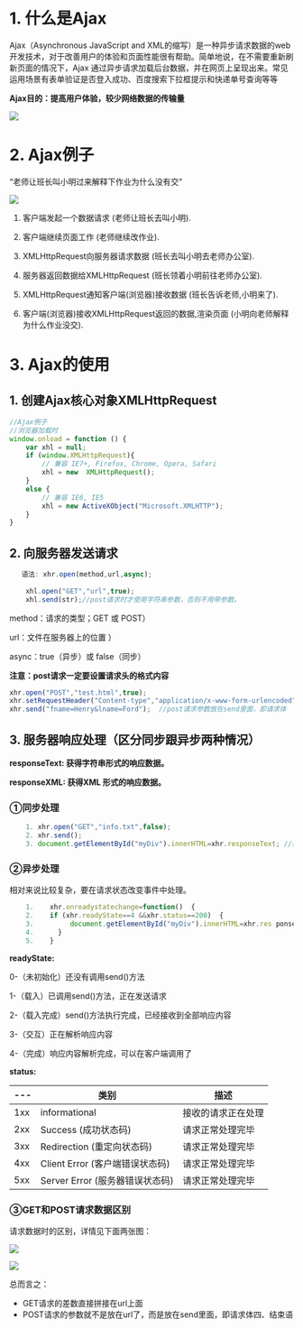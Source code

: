 # 1. 什么是Ajax

Ajax（Asynchronous JavaScript and XML的缩写）是一种异步请求数据的web开发技术，对于改善用户的体验和页面性能很有帮助。简单地说，在不需要重新刷新页面的情况下，Ajax 通过异步请求加载后台数据，并在网页上呈现出来。常见运用场景有表单验证是否登入成功、百度搜索下拉框提示和快递单号查询等等

**Ajax目的：提高用户体验，较少网络数据的传输量**

![](https://gitee.com/krislin_zhao/IMGcloud/raw/master/img/20200605115538.png)

# 2. Ajax例子

“老师让班长叫小明过来解释下作业为什么没有交”

![](https://gitee.com/krislin_zhao/IMGcloud/raw/master/img/20200521134128.png)

1. 客户端发起一个数据请求 (老师让班长去叫小明). 

2. 客户端继续页面工作 (老师继续改作业). 

3. XMLHttpRequest向服务器请求数据 (班长去叫小明去老师办公室). 

4. 服务器返回数据给XMLHttpRequest (班长领着小明前往老师办公室). 

5. XMLHttpRequest通知客户端(浏览器)接收数据 (班长告诉老师,小明来了). 

6. 客户端(浏览器)接收XMLHttpRequest返回的数据,渲染页面 (小明向老师解释为什么作业没交). 

# 3. Ajax的使用

## 1. **创建Ajax核心对象XMLHttpRequest**

```javascript
//Ajax例子
//浏览器加载时
window.onload = function () {
    var xhl = null;
    if (window.XMLHttpRequest){
        // 兼容 IE7+, Firefox, Chrome, Opera, Safari
        xhl = new  XMLHttpRequest();
    }
    else {
        // 兼容 IE6, IE5 
        xhl = new ActiveXObject("Microsoft.XMLHTTP");
    }
}
```

## 2. **向服务器发送请求**

```javascript
   语法: xhr.open(method,url,async);
    
    xhl.open("GET","url",true);
    xhl.send(str);//post请求时才使用字符串参数，否则不用带参数。
```

method：请求的类型；GET 或 POST）

url：文件在服务器上的位置 ）

async：true（异步）或 false（同步）

**注意：post请求一定要设置请求头的格式内容**

```javascript
xhr.open("POST","test.html",true);  
xhr.setRequestHeader("Content-type","application/x-www-form-urlencoded");  
xhr.send("fname=Henry&lname=Ford");  //post请求参数放在send里面，即请求体
```

## 3. **服务器响应处理（区分同步跟异步两种情况）**

**responseText: 获得字符串形式的响应数据。**

**responseXML: 获得XML 形式的响应数据。**

### **①同步处理**

```javascript
    1. xhr.open("GET","info.txt",false);  
    2. xhr.send();  
    3. document.getElementById("myDiv").innerHTML=xhr.responseText; //获取数据直接显示在页面上
```

### **②异步处理**

相对来说比较复杂，要在请求状态改变事件中处理。

```javascript
    1.    xhr.onreadystatechange=function()  { 
    2.    if (xhr.readyState==4 &&xhr.status==200)  { 
    3.         document.getElementById("myDiv").innerHTML=xhr.res ponseText;  
    4.      }
    5.    }  
```

**readyState:**

0-（未初始化）还没有调用send()方法

1-（载入）已调用send()方法，正在发送请求

2-（载入完成）send()方法执行完成，已经接收到全部响应内容

3-（交互）正在解析响应内容

4-（完成）响应内容解析完成，可以在客户端调用了

**status:**

| ---  | 类别                            | 描述               |
| ---- | ------------------------------- | ------------------ |
| 1xx  | informational                   | 接收的请求正在处理 |
| 2xx  | Success (成功状态码)            | 请求正常处理完毕   |
| 3xx  | Redirection (重定向状态码)      | 请求正常处理完毕   |
| 4xx  | Client Error (客户端错误状态码) | 请求正常处理完毕   |
| 5xx  | Server Error (服务器错误状态码) | 请求正常处理完毕   |

### **③GET和POST请求数据区别**

请求数据时的区别，详情见下面两张图：

![](https://gitee.com/krislin_zhao/IMGcloud/raw/master/img/20200605115628.png)

![](https://gitee.com/krislin_zhao/IMGcloud/raw/master/img/20200521134958.png)

总而言之：

- GET请求的差数直接拼接在url上面
- POST请求的参数就不是放在url了，而是放在send里面，即请求体四、结束语